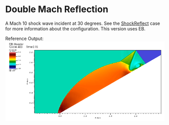# Double Mach Reflection

A Mach 10 shock wave incident at 30 degrees. See the [ShockReflect](../ShockReflect/README.md) case for more information about the configuration. This version uses EB.

Reference Output:
![](../images/dmr_eb.png)
